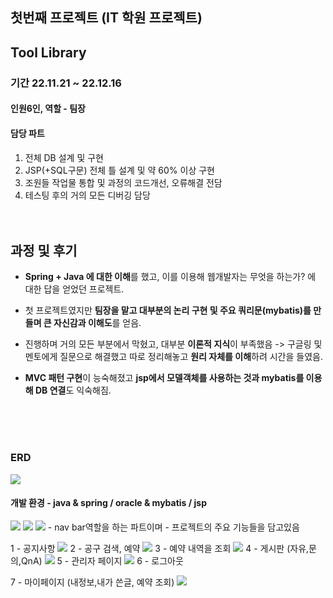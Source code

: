 ## 첫번째 프로젝트 (IT 학원 프로젝트)
## Tool Library
 
### 기간 22.11.21 ~ 22.12.16 
#### 인원6인, 역할 - 팀장 
#### 담당 파트
1. 전체 DB 설계 및 구현 
2. JSP(+SQL구문) 전체 틀 설계 및 약 60% 이상 구현 
3. 조원들 작업물 통합 및 과정의 코드개선, 오류해결 전담  
4. 테스팅 후의 거의 모든 디버깅 담당
</br></br></br>

## 과정 및 후기
- **Spring + Java 에 대한 이해**를 했고, 이를 이용해 웹개발자는 무엇을 하는가? 에 대한 답을 얻었던 프로젝트.
- 첫 프로젝트였지만 **팀장을 맡고 대부분의 논리 구현 및 주요 쿼리문(mybatis)를 만들며 큰 자신감과 이해도**를 얻음.
- 진행하며 거의 모든 부분에서 막혔고, 대부분 **이론적 지식**이 부족했음 -> 구글링 및 멘토에게 질문으로 해결했고 따로 정리해놓고 **원리 자체를 이해**하려 시간을 들였음.
- **MVC 패턴 구현**이 능숙해졌고 **jsp에서 모델객체를 사용하는 것과 mybatis를 이용해 DB 연결**도 익숙해짐.

   </br></br></br>
### ERD 
<img src="/picture/ERD.jpg">

#### 개발 환경 - java & spring / oracle & mybatis / jsp 
<img src="/picture/main1.jpg">
<img src="/picture/main3.jpg">
<img src="/picture/main2.jpg">
- nav bar역할을 하는 파트이며
- 프로젝트의 주요 기능들을 담고있음

1 - 공지사항
<img src="/picture/function2.jpg">
2 - 공구 검색, 예약 
<img src="/picture/function3.jpg">
3 - 예약 내역을 조회
<img src="/picture/function4.jpg">
4 - 게시판 
(자유,문의,QnA) 
<img src="/picture/function5.jpg">
5 - 관리자 페이지
<img src="/picture/function6.jpg">
6 - 로그아웃

7 - 마이페이지
 (내정보,내가 쓴글, 예약 조회)
<img src="/picture/function7.jpg">
